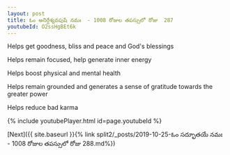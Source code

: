 ```yaml
---
layout: post
title: ఓం అనిర్దేశ్యవపుషే నమః  - 1008 రోజుల తపస్సులో రోజు  287
youtubeId: O2ssHgBEt6k
---
```

 
 
Helps get goodness, bliss and peace and God's blessings
 
Helps remain focused, help generate inner energy 
 
Helps boost physical and mental health 
 
Helps remain grounded and generates a sense of gratitude towards the greater power 
 
Helps reduce bad karma
 
 
 
 


{% include youtubePlayer.html id=page.youtubeId %}
 
[Next]({{ site.baseurl }}{% link  split2/_posts/2019-10-25-ఓం సద్భూతయే నమః  - 1008 రోజుల తపస్సులో రోజు  288.md%})
 
